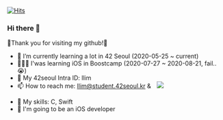 [![Hits](https://hits.seeyoufarm.com/api/count/incr/badge.svg?url=https%3A%2F%2Fgithub.com%2Flina0322)](https://hits.seeyoufarm.com) 

### Hi there 👋

🥳Thank you for visiting my github!🥳

- 🌱 I’m currently learning a lot in 42 Seoul (2020-05-25 ~ current)
- 🤦🏻‍♀️ I'was learning iOS in Boostcamp (2020-07-27 ~ 2020-08-21, fail..😭)
- 💬 My 42seoul Intra ID: llim
- 📫 How to reach me: llim@student.42seoul.kr & <a href="https://instagram.com/alpox.dev">
    <img 
        src="http://img.shields.io/badge/-Instagram-white?style=flat&logo=Instagram&link=https://instagram.com/l.lina__"
        style="height : auto; margin-left : 10px; margin-right : 10px;"/>
</a>

- 🏹 My skills: C, Swift
- 🤩 I'm going to be an iOS developer


